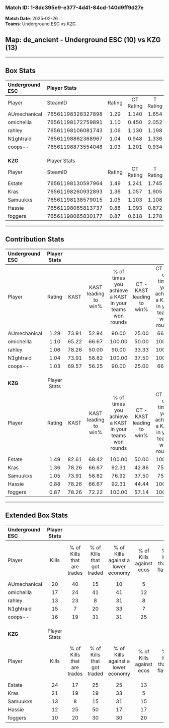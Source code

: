 ### Match ID: 1-8dc395e9-e377-4d41-84cd-140d9ff9d27e  
**Match Date**: 2025-02-26  
**Teams**: Underground ESC vs KZG  

## **Map**: de_ancient - Underground ESC (10) vs KZG (13)  
---  

## Box Stats  

| **Underground ESC** | Player Stats      |        |           |          |       |       |       |         |        |      |     |
| :- | :- | :-: | :-: | :-: | :-: | :-: | :-: | :-: | :-: | :-: | :-: |
| Player              | SteamID           | Rating | CT Rating | T Rating | KAST  |  ADR  | Kills | Assists | Deaths | K/D  | HS% |
| AUmechanical        | 76561198328327898 |  1.29  |   1.140   |  1.654   | 73.91 | 93.8  |  20   |    7    |   17   | 1.18 | 65  |
| omichellla          | 76561198172759891 |  1.10  |   0.450   |  2.052   | 65.22 | 99.8  |  17   |    5    |   18   | 0.94 | 58  |
| rahley              | 76561198106081743 |  1.06  |   1.130   |  1.198   | 78.26 | 67.0  |  13   |    5    |   13   | 1.00 | 46  |
| N1ghtraid           | 76561198862368967 |  1.04  |   0.948   |  1.336   | 73.91 | 71.5  |  15   |    4    |   16   | 0.94 | 53  |
| coops--             | 76561198873554048 |  1.03  |   1.201   |  0.934   | 69.57 | 64.0  |  16   |    5    |   16   | 1.00 | 50  |
|                     |                   |        |           |          |       |       |       |         |        |      |     |
|                     |                   |        |           |          |       |       |       |         |        |      |     |
|                     |                   |        |           |          |       |       |       |         |        |      |     |
| **KZG**             | Player Stats      |        |           |          |       |       |       |         |        |      |     |
| Player              | SteamID           | Rating | CT Rating | T Rating | KAST  |  ADR  | Kills | Assists | Deaths | K/D  | HS% |
| Estate              | 76561198130597964 |  1.49  |   1.241   |  1.745   | 82.61 | 86.3  |  24   |    5    |   16   | 1.50 | 45  |
| Kras                | 76561198260932893 |  1.36  |   1.057   |  1.905   | 78.26 | 103.6 |  21   |    5    |   18   | 1.17 | 61  |
| Samuukxs            | 76561198138579015 |  1.05  |   1.103   |  1.108   | 73.91 | 74.1  |  13   |   11    |   14   | 0.93 | 61  |
| Hassie              | 76561198065813737 |  0.88  |   1.093   |  0.872   | 78.26 | 53.7  |  12   |    4    |   17   | 0.71 | 33  |
| foggers             | 76561198065830177 |  0.87  |   0.618   |  1.278   | 78.26 | 60.0  |  10   |    9    |   16   | 0.63 | 50  |
---  

## Contribution Stats  

| **Underground ESC** | Player Stats |       |                      |                                                        |                           |                                                             |                          |                                                            |
| :- | :-: | :-: | :-: | :-: | :-: | :-: | :-: | :-: |
| Player              |    Rating    | KAST  | KAST leading to win% | % of times you achieve a KAST in your teams won rounds | CT - KAST leading to win% | CT - % of times you achieve a KAST in your teams won rounds | T - KAST leading to win% | T - % of times you achieve a KAST in your teams won rounds |
| AUmechanical        |     1.29     | 73.91 |        52.94         |                         90.00                          |           25.00           |                            66.67                            |          77.78           |                           100.00                           |
| omichellla          |     1.10     | 65.22 |        66.67         |                         100.00                         |           50.00           |                           100.00                            |          77.78           |                           100.00                           |
| rahley              |     1.06     | 78.26 |        50.00         |                         90.00                          |           33.33           |                           100.00                            |          66.67           |                           85.71                            |
| N1ghtraid           |     1.04     | 73.91 |        58.82         |                         100.00                         |           37.50           |                           100.00                            |          77.78           |                           100.00                           |
| coops--             |     1.03     | 69.57 |        56.25         |                         90.00                          |           25.00           |                            66.67                            |          87.50           |                           100.00                           |
|                     |              |       |                      |                                                        |                           |                                                             |                          |                                                            |
|                     |              |       |                      |                                                        |                           |                                                             |                          |                                                            |
|                     |              |       |                      |                                                        |                           |                                                             |                          |                                                            |
| **KZG**             | Player Stats |       |                      |                                                        |                           |                                                             |                          |                                                            |
| Player              |    Rating    | KAST  | KAST leading to win% | % of times you achieve a KAST in your teams won rounds | CT - KAST leading to win% | CT - % of times you achieve a KAST in your teams won rounds | T - KAST leading to win% | T - % of times you achieve a KAST in your teams won rounds |
| Estate              |     1.49     | 82.61 |        68.42         |                         100.00                         |           50.00           |                           100.00                            |          81.82           |                           100.00                           |
| Kras                |     1.36     | 78.26 |        66.67         |                         92.31                          |           42.86           |                            75.00                            |          81.82           |                           100.00                           |
| Samuukxs            |     1.05     | 73.91 |        58.82         |                         76.92                          |           37.50           |                            75.00                            |          77.78           |                           77.78                            |
| Hassie              |     0.88     | 78.26 |        66.67         |                         92.31                          |           44.44           |                           100.00                            |          88.89           |                           88.89                            |
| foggers             |     0.87     | 78.26 |        72.22         |                         100.00                         |           57.14           |                           100.00                            |          81.82           |                           100.00                           |
---  

## Extended Box Stats  

| **Underground ESC** | Player Stats |                            |                            |                                    |                         |                              |                                 |        |                             |                                     |                          |                               |                            |
| :- | :-: | :-: | :-: | :-: | :-: | :-: | :-: | :-: | :-: | :-: | :-: | :-: | :-: |
| Player              |    Kills     | % of Kills that are trades | % of Kills that got traded | % of Kills against a lower economy | % of Kills against ecos | % of Kills that are flawless | % of Kills that are close duels | Deaths | % of Deaths that get traded | % of Deaths against a lower economy | % of Deaths against ecos | % of Deaths that are flawless | % of Deaths that are close |
| AUmechanical        |      20      |             40             |             15             |                 10                 |            5            |              65              |                5                |   17   |             24              |                 12                  |            6             |              65               |             6              |
| omichellla          |      17      |             24             |             41             |                 41                 |           12            |              59              |                0                |   18   |             28              |                 22                  |            11            |              56               |             6              |
| rahley              |      13      |             23             |             8              |                 31                 |            8            |              77              |                0                |   13   |             38              |                  8                  |            8             |              69               |             0              |
| N1ghtraid           |      15      |             7              |             20             |                 33                 |            7            |              67              |               13                |   16   |             31              |                  6                  |            0             |              94               |             0              |
| coops--             |      16      |             19             |             31             |                 31                 |           25            |              50              |               19                |   16   |             13              |                  6                  |            6             |              88               |             0              |
|                     |              |                            |                            |                                    |                         |                              |                                 |        |                             |                                     |                          |                               |                            |
|                     |              |                            |                            |                                    |                         |                              |                                 |        |                             |                                     |                          |                               |                            |
|                     |              |                            |                            |                                    |                         |                              |                                 |        |                             |                                     |                          |                               |                            |
| **KZG**             | Player Stats |                            |                            |                                    |                         |                              |                                 |        |                             |                                     |                          |                               |                            |
| Player              |    Kills     | % of Kills that are trades | % of Kills that got traded | % of Kills against a lower economy | % of Kills against ecos | % of Kills that are flawless | % of Kills that are close duels | Deaths | % of Deaths that get traded | % of Deaths against a lower economy | % of Deaths against ecos | % of Deaths that are flawless | % of Deaths that are close |
| Estate              |      24      |             17             |             25             |                 25                 |           13            |              71              |                0                |   16   |              6              |                 19                  |            6             |              63               |             13             |
| Kras                |      21      |             19             |             19             |                 33                 |            5            |              71              |                5                |   18   |             33              |                 22                  |            11            |              67               |             17             |
| Samuukxs            |      13      |             8              |             15             |                 31                 |           15            |              85              |                0                |   14   |             21              |                 14                  |            0             |              79               |             0              |
| Hassie              |      12      |             25             |             50             |                 17                 |           17            |              75              |                0                |   17   |             29              |                 18                  |            6             |              71               |             6              |
| foggers             |      10      |             20             |             30             |                 30                 |           20            |              50              |               10                |   16   |             25              |                  6                  |            0             |              56               |             0              |

